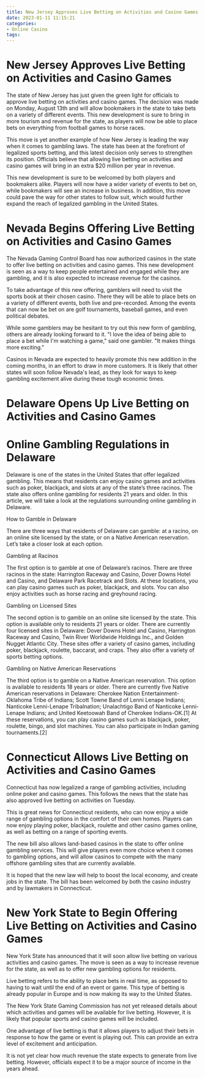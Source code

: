 ```yaml
---
title: New Jersey Approves Live Betting on Activities and Casino Games
date: 2023-01-11 11:15:21
categories:
- Online Casino
tags:
---
```



#  New Jersey Approves Live Betting on Activities and Casino Games

The state of New Jersey has just given the green light for officials to approve live betting on activities and casino games. The decision was made on Monday, August 13th and will allow bookmakers in the state to take bets on a variety of different events. This new development is sure to bring in more tourism and revenue for the state, as players will now be able to place bets on everything from football games to horse races.

This move is yet another example of how New Jersey is leading the way when it comes to gambling laws. The state has been at the forefront of legalized sports betting, and this latest decision only serves to strengthen its position. Officials believe that allowing live betting on activities and casino games will bring in an extra $20 million per year in revenue.

This new development is sure to be welcomed by both players and bookmakers alike. Players will now have a wider variety of events to bet on, while bookmakers will see an increase in business. In addition, this move could pave the way for other states to follow suit, which would further expand the reach of legalized gambling in the United States.

#  Nevada Begins Offering Live Betting on Activities and Casino Games

The Nevada Gaming Control Board has now authorized casinos in the state to offer live betting on activities and casino games. This new development is seen as a way to keep people entertained and engaged while they are gambling, and it is also expected to increase revenue for the casinos.

To take advantage of this new offering, gamblers will need to visit the sports book at their chosen casino. There they will be able to place bets on a variety of different events, both live and pre-recorded. Among the events that can now be bet on are golf tournaments, baseball games, and even political debates.

While some gamblers may be hesitant to try out this new form of gambling, others are already looking forward to it. "I love the idea of being able to place a bet while I'm watching a game," said one gambler. "It makes things more exciting."

Casinos in Nevada are expected to heavily promote this new addition in the coming months, in an effort to draw in more customers. It is likely that other states will soon follow Nevada's lead, as they look for ways to keep gambling excitement alive during these tough economic times.

#  Delaware Opens Up Live Betting on Activities and Casino Games

# Online Gambling Regulations in Delaware

Delaware is one of the states in the United States that offer legalized gambling. This means that residents can enjoy casino games and activities such as poker, blackjack, and slots at any of the state’s three racinos. The state also offers online gambling for residents 21 years and older. In this article, we will take a look at the regulations surrounding online gambling in Delaware.

How to Gamble in Delaware

There are three ways that residents of Delaware can gamble: at a racino, on an online site licensed by the state, or on a Native American reservation. Let’s take a closer look at each option.

Gambling at Racinos

The first option is to gamble at one of Delaware’s racinos. There are three racinos in the state: Harrington Raceway and Casino, Dover Downs Hotel and Casino, and Delaware Park Racetrack and Slots. At these locations, you can play casino games such as poker, blackjack, and slots. You can also enjoy activities such as horse racing and greyhound racing.

Gambling on Licensed Sites

The second option is to gamble on an online site licensed by the state. This option is available only to residents 21 years or older. There are currently four licensed sites in Delaware: Dover Downs Hotel and Casino, Harrington Raceway and Casino, Twin River Worldwide Holdings Inc., and Golden Nugget Atlantic City. These sites offer a variety of casino games, including poker, blackjack, roulette, baccarat, and craps. They also offer a variety of sports betting options.

Gambling on Native American Reservations

The third option is to gamble on a Native American reservation. This option is available to residents 18 years or older. There are currently five Native American reservations in Delaware: Cherokee Nation Entertainment-Oklahoma Tribe of Indians; Scott Towne Band of Lenni Lenape Indians; Nanticoke Lenni-Lenape Tribalnation; Unalachtigo Band of Nanticoke Lenni-Lenape Indians; and United Keetoowah Band of Cherokee Indians-OK.[1] At these reservations, you can play casino games such as blackjack, poker, roulette, bingo, and slot machines. You can also participate in Indian gaming tournaments.[2]

#  Connecticut Allows Live Betting on Activities and Casino Games

Connecticut has now legalized a range of gambling activities, including online poker and casino games. This follows the news that the state has also approved live betting on activities on Tuesday.

This is great news for Connecticut residents, who can now enjoy a wide range of gambling options in the comfort of their own homes. Players can now enjoy playing poker, blackjack, roulette and other casino games online, as well as betting on a range of sporting events.

The new bill also allows land-based casinos in the state to offer online gambling services. This will give players even more choice when it comes to gambling options, and will allow casinos to compete with the many offshore gambling sites that are currently available.

It is hoped that the new law will help to boost the local economy, and create jobs in the state. The bill has been welcomed by both the casino industry and by lawmakers in Connecticut.

#  New York State to Begin Offering Live Betting on Activities and Casino Games

New York State has announced that it will soon allow live betting on various activities and casino games. The move is seen as a way to increase revenue for the state, as well as to offer new gambling options for residents.

Live betting refers to the ability to place bets in real time, as opposed to having to wait until the end of an event or game. This type of betting is already popular in Europe and is now making its way to the United States.

The New York State Gaming Commission has not yet released details about which activities and games will be available for live betting. However, it is likely that popular sports and casino games will be included.

One advantage of live betting is that it allows players to adjust their bets in response to how the game or event is playing out. This can provide an extra level of excitement and anticipation.

It is not yet clear how much revenue the state expects to generate from live betting. However, officials expect it to be a major source of income in the years ahead.